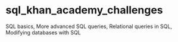 # sql_khan_academy_challenges
SQL basics, More advanced SQL queries, Relational queries in SQL, Modifying databases with SQL
